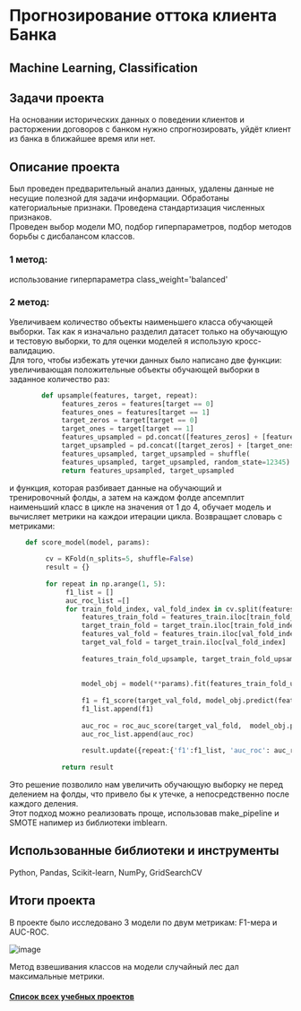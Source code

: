 # Прогнозирование оттока клиента Банка
## Machine Learning, Classification
## Задачи проекта
На основании исторических данных о поведении клиентов и расторжении договоров с банком нужно спрогнозировать, уйдёт клиент из банка в ближайшее время или нет.

## Описание проекта
Был проведен предварительный анализ данных, удалены данные не несущие полезной для задачи информации. Обработаны категориальные признаки. Проведена стандартизация численных признаков.\
Проведен выбор модели МО, подбор гиперпараметров, подбор методов борьбы с дисбалансом классов.
### 1 метод:
использование гиперпараметра class_weight='balanced'
### 2 метод:
Увеличиваем количество объекты наименьшего класса обучающей выборки. Так как я изначально разделил датасет только на обучающую и тестовую выборки, то для оценки моделей я использую кросс-валидацию.\
         Для того, чтобы избежать утечки данных было написано две функции: увеличивающая положительные объекты обучающей выборки в заданное количество раз:
         
 ```python
         def upsample(features, target, repeat):
              features_zeros = features[target == 0]
              features_ones = features[target == 1]
              target_zeros = target[target == 0]
              target_ones = target[target == 1]
              features_upsampled = pd.concat([features_zeros] + [features_ones] * repeat)
              target_upsampled = pd.concat([target_zeros] + [target_ones] * repeat)
              features_upsampled, target_upsampled = shuffle(
              features_upsampled, target_upsampled, random_state=12345)
              return features_upsampled, target_upsampled
   ```
         
        
 и функция, которая разбивает данные на обучающий и \
 тренировочный фолды, а затем на каждом фолде апсемплит наименьший класс в цикле на значения от 1 до 4, обучает модель и вычисляет метрики на каждои итерации цикла. Возвращает словарь с метриками:
```python 
    def score_model(model, params):
    
         cv = KFold(n_splits=5, shuffle=False)
         result = {}
    
         for repeat in np.arange(1, 5):
              f1_list = []
              auc_roc_list =[]
              for train_fold_index, val_fold_index in cv.split(features_train, target_train):
                  features_train_fold = features_train.iloc[train_fold_index]
                  target_train_fold = target_train.iloc[train_fold_index]
                  features_val_fold = features_train.iloc[val_fold_index]
                  target_val_fold = target_train.iloc[val_fold_index]
            
                  features_train_fold_upsample, target_train_fold_upsample = upsample(features_train_fold,
                                                                                target_train_fold,
                                                                                repeat)
                  model_obj = model(**params).fit(features_train_fold_upsample, target_train_fold_upsample)
        
                  f1 = f1_score(target_val_fold, model_obj.predict(features_val_fold))
                  f1_list.append(f1)
        
                  auc_roc = roc_auc_score(target_val_fold,  model_obj.predict_proba(features_val_fold)[:, 1])
                  auc_roc_list.append(auc_roc)
            
                  result.update({repeat:{'f1':f1_list, 'auc_roc': auc_roc_list}})
        
             return result
 ```
 Это решение позволило нам увеличить обучающую выборку не перед делением на фолды, что привело бы к утечке, а непосредственно после каждого деления.\
         Этот подход можно реализовать проще, использовав make_pipeline и SMOTE напимер из библиотеки imblearn. 


## Использованные библиотеки и инструменты
Python, Pandas, Scikit-learn, NumPy, GridSearchCV

## Итоги проекта
В проекте было исследовано 3 модели по двум метрикам: F1-мера и AUC-ROC.


![image](https://github.com/Vitaliy-Zaitsev/Educational_project_3_ML_Classification/assets/120369294/448f0278-5569-4388-9054-7d2934a5bf3f)


Метод взвешивания классов на модели случайный лес дал максимальные метрики.

#### [Список всех учебных проектов](https://github.com/Vitaliy-Zaitsev/Educational_projects)
